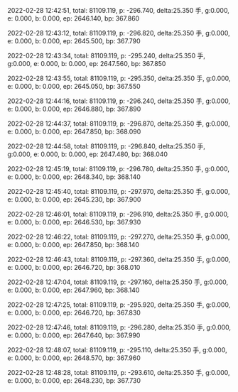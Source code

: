 2022-02-28 12:42:51, total: 81109.119, p: -296.740, delta:25.350 手, g:0.000, e: 0.000, b: 0.000, ep: 2646.140, bp: 367.860

2022-02-28 12:43:12, total: 81109.119, p: -296.820, delta:25.350 手, g:0.000, e: 0.000, b: 0.000, ep: 2645.500, bp: 367.790

2022-02-28 12:43:34, total: 81109.119, p: -295.240, delta:25.350 手, g:0.000, e: 0.000, b: 0.000, ep: 2647.560, bp: 367.850

2022-02-28 12:43:55, total: 81109.119, p: -295.350, delta:25.350 手, g:0.000, e: 0.000, b: 0.000, ep: 2645.050, bp: 367.550

2022-02-28 12:44:16, total: 81109.119, p: -296.240, delta:25.350 手, g:0.000, e: 0.000, b: 0.000, ep: 2646.880, bp: 367.890

2022-02-28 12:44:37, total: 81109.119, p: -296.870, delta:25.350 手, g:0.000, e: 0.000, b: 0.000, ep: 2647.850, bp: 368.090

2022-02-28 12:44:58, total: 81109.119, p: -296.840, delta:25.350 手, g:0.000, e: 0.000, b: 0.000, ep: 2647.480, bp: 368.040

2022-02-28 12:45:19, total: 81109.119, p: -296.780, delta:25.350 手, g:0.000, e: 0.000, b: 0.000, ep: 2648.340, bp: 368.140

2022-02-28 12:45:40, total: 81109.119, p: -297.970, delta:25.350 手, g:0.000, e: 0.000, b: 0.000, ep: 2645.230, bp: 367.900

2022-02-28 12:46:01, total: 81109.119, p: -296.910, delta:25.350 手, g:0.000, e: 0.000, b: 0.000, ep: 2646.530, bp: 367.930

2022-02-28 12:46:22, total: 81109.119, p: -297.270, delta:25.350 手, g:0.000, e: 0.000, b: 0.000, ep: 2647.850, bp: 368.140

2022-02-28 12:46:43, total: 81109.119, p: -297.360, delta:25.350 手, g:0.000, e: 0.000, b: 0.000, ep: 2646.720, bp: 368.010

2022-02-28 12:47:04, total: 81109.119, p: -297.160, delta:25.350 手, g:0.000, e: 0.000, b: 0.000, ep: 2647.960, bp: 368.140

2022-02-28 12:47:25, total: 81109.119, p: -295.920, delta:25.350 手, g:0.000, e: 0.000, b: 0.000, ep: 2646.720, bp: 367.830

2022-02-28 12:47:46, total: 81109.119, p: -296.280, delta:25.350 手, g:0.000, e: 0.000, b: 0.000, ep: 2647.640, bp: 367.990

2022-02-28 12:48:07, total: 81109.119, p: -295.110, delta:25.350 手, g:0.000, e: 0.000, b: 0.000, ep: 2648.570, bp: 367.960

2022-02-28 12:48:28, total: 81109.119, p: -293.610, delta:25.350 手, g:0.000, e: 0.000, b: 0.000, ep: 2648.230, bp: 367.730